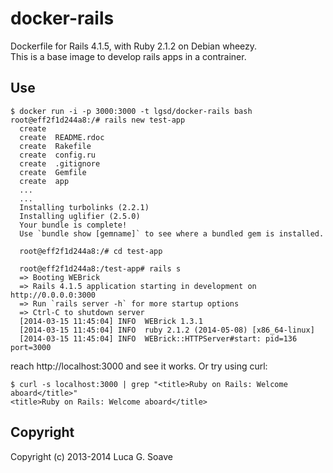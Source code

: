 docker-rails
============

Dockerfile for Rails 4.1.5, with Ruby 2.1.2 on Debian wheezy.  
This is a base image to develop rails apps in a contrainer. 

## Use

    $ docker run -i -p 3000:3000 -t lgsd/docker-rails bash
    root@eff2f1d244a8:/# rails new test-app
      create  
      create  README.rdoc
      create  Rakefile
      create  config.ru
      create  .gitignore
      create  Gemfile
      create  app
      ...
      ...
      Installing turbolinks (2.2.1)
      Installing uglifier (2.5.0)
      Your bundle is complete!
      Use `bundle show [gemname]` to see where a bundled gem is installed.

      root@eff2f1d244a8:/# cd test-app

      root@eff2f1d244a8:/test-app# rails s
      => Booting WEBrick
      => Rails 4.1.5 application starting in development on http://0.0.0.0:3000
      => Run `rails server -h` for more startup options
      => Ctrl-C to shutdown server
      [2014-03-15 11:45:04] INFO  WEBrick 1.3.1
      [2014-03-15 11:45:04] INFO  ruby 2.1.2 (2014-05-08) [x86_64-linux]
      [2014-03-15 11:45:04] INFO  WEBrick::HTTPServer#start: pid=136 port=3000

reach http://localhost:3000 and see it works. Or try using curl:

    $ curl -s localhost:3000 | grep "<title>Ruby on Rails: Welcome aboard</title>"
    <title>Ruby on Rails: Welcome aboard</title>

## Copyright

Copyright (c) 2013-2014 Luca G. Soave
